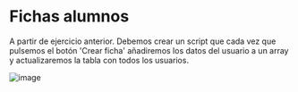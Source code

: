 # Fichas alumnos
A partir de ejercicio anterior. Debemos crear un script que cada vez que pulsemos el botón 'Crear ficha' añadiremos los datos del usuario a un array y actualizaremos la tabla con todos los usuarios.



![image](https://github.com/carrebola/2324-M6-Ejercicios/assets/61465929/ba431194-a19b-404c-aa69-9475329b89b7)


